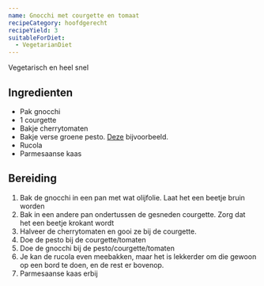 ```yaml
---
name: Gnocchi met courgette en tomaat
recipeCategory: hoofdgerecht
recipeYield: 3
suitableForDiet:
  - VegetarianDiet
---
```


Vegetarisch en heel snel

## Ingredienten

- Pak gnocchi
- 1 courgette
- Bakje cherrytomaten
- Bakje verse groene pesto. [Deze](https://www.ah.nl/producten/product/wi217297/ah-groene-pesto) bijvoorbeeld.
- Rucola
- Parmesaanse kaas

## Bereiding

1. Bak de gnocchi in een pan met wat olijfolie. Laat het een beetje bruin worden
2. Bak in een andere pan ondertussen de gesneden courgette. Zorg dat het een beetje krokant wordt
3. Halveer de cherrytomaten en gooi ze bij de courgette.
4. Doe de pesto bij de courgette/tomaten
5. Doe de gnocchi bij de pesto/courgette/tomaten
6. Je kan de rucola even meebakken, maar het is lekkerder om die gewoon op een bord te doen, en de rest er bovenop.
7. Parmesaanse kaas erbij

